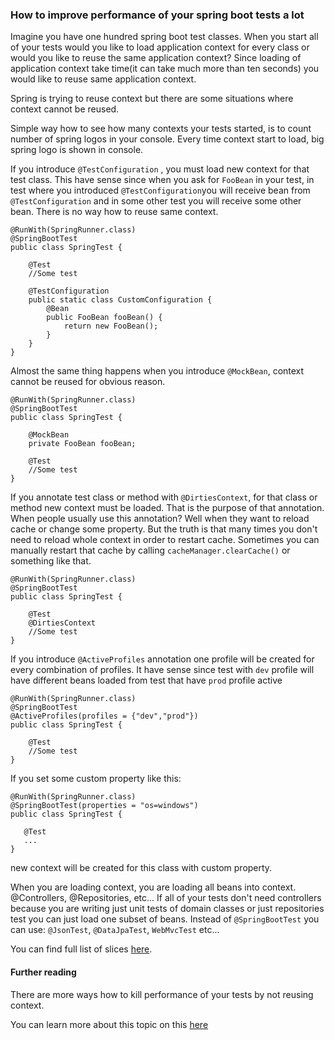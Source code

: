 
### How to improve performance of your spring boot tests a lot

Imagine you have one hundred spring boot test classes. When you start all of your tests
would you like to load application context for every class or would you like to reuse the same
application context? 
Since loading of application context take time(it can take much more than ten seconds)
you would like to reuse same application context.

Spring is trying to reuse context but there are some situations where context cannot be reused.

Simple way how to see how many contexts your tests started, is to count number of spring logos
in your console. Every time context start to load, big spring logo is shown in console.

If you introduce ```@TestConfiguration``` , you must load new context for that test class.
This have sense since when you ask for ```FooBean``` in your test,
 in test where you introduced ```@TestConfiguration```you will receive bean
from ```@TestConfiguration``` and in some other test you will receive some other bean. 
There is no way how to reuse same context.

```
@RunWith(SpringRunner.class)
@SpringBootTest
public class SpringTest {

    @Test
    //Some test
    
    @TestConfiguration
    public static class CustomConfiguration {
        @Bean
        public FooBean fooBean() {
            return new FooBean();
        }
    }
}
```
Almost the same thing happens when you introduce ```@MockBean```, context cannot be reused
for obvious reason.

```
@RunWith(SpringRunner.class)
@SpringBootTest
public class SpringTest {

    @MockBean
    private FooBean fooBean;
    
    @Test
    //Some test
}
```

If you annotate test class or method with ```@DirtiesContext```, for that class or method new 
context must be loaded. That is the purpose of that annotation. 
When people usually use this annotation? 
Well when they want to reload cache or change some property.
But the truth is that many times you don't need to reload whole context in order to restart cache.
Sometimes you can manually restart that cache by calling ```cacheManager.clearCache()``` or something like that.

```
@RunWith(SpringRunner.class)
@SpringBootTest
public class SpringTest {
    
    @Test
    @DirtiesContext
    //Some test
}
```
If you introduce ```@ActiveProfiles``` annotation one profile 
will be created for every combination of profiles. It have sense since test with ```dev```
profile will have different beans loaded from test that have ```prod``` profile active
```
@RunWith(SpringRunner.class)
@SpringBootTest
@ActiveProfiles(profiles = {"dev","prod"})
public class SpringTest {
    
    @Test
    //Some test
}
```

If you set some custom property like this:

```
@RunWith(SpringRunner.class)
@SpringBootTest(properties = "os=windows")
public class SpringTest {

   @Test
   ...
}
```
new context will be created for this class with custom property.

When you are loading context, you are loading all beans into context. 
@Controllers, @Repositories, etc... If all of your tests 
don't need controllers because you are writing just unit tests of domain classes or just 
repositories test you can just load one subset of beans.
Instead of ```@SpringBootTest``` you can use: ```@JsonTest```, ```@DataJpaTest```, ```WebMvcTest``` etc...
 
You can find full list of slices <a href="https://github.com/spring-projects/spring-boot/tree/master/spring-boot-project/spring-boot-test-autoconfigure/src/main/java/org/springframework/boot/test/autoconfigure">here</a>.
 
 #### Further reading
 
 There are more ways how to kill performance of your tests by not reusing context.
 
 You can learn more about this topic on this <a href="https://docs.spring.io/spring/docs/current/spring-framework-reference/testing.html#testcontext-ctx-management-caching">here</a>
 
 